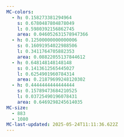 ```yaml
---
MC-colors:
  - h: 0.158273381294964
    s: 0.6780487804878049
    l: 0.5980392156862745
    area: 0.046052631578947366
  - h: 0.12500000000000006
    s: 0.16091954022988506
    l: 0.3411764705882353
    area: 0.08822055137844612
  - h: 0.648148148148148
    s: 0.1413612565445027
    l: 0.6254901960784314
    area: 0.21879699248120302
  - h: 0.4444444444444444
    s: 0.15789473684210525
    l: 0.03725490196078431
    area: 0.6469298245614035
MC-size:
  - 883
  - 1080
MC-last-updated: 2025-05-24T11:11:36.622Z
---
```

